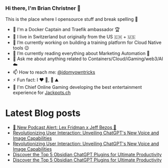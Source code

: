 ### Hi there, I'm Brian Christner 👋
This is the place where I opensource stuff and break spelling :rofl:

- 🐳 I'm a Docker Captain and Traefik ambassador :trophy:
- 📍 I live in Switzerland but originally from the US :switzerland: + :us:
- 🔭 I’m currently working on building a training platform for Cloud Native tools :wink:
- 🌱 I’m currently reading everything about Marketing Automation :book:
- 💬 Ask me about anything related to Containers/Cloud/iGaming/web3/AI :cloud:
- 📫 How to reach me: [@idomyowntricks](https://twitter.com/idomyowntricks)
- ⚡ Fun fact: I :heart: :bicyclist:, :ski: :mountain:
- 🎰 I'm Chief Online Gaming developing the best entertainment experience for [Jackpots.ch](https://www.jackpots.ch/)

# Latest Blog posts
<!-- BLOG-POST-LIST:START -->
- [🚀 New Podcast Alert: Lex Fridman x Jeff Bezos 🌟](https://brianchristner.io/new-podcast-alert-lex-fridman-x-jeff-bezos/)
- [Revolutionizing User Interaction: Unveiling ChatGPT&#39;s New Voice and Image Capabilities](https://dev.to/vegasbrianc/revolutionizing-user-interaction-unveiling-chatgpts-new-voice-and-image-capabilities-50mh)
- [Revolutionizing User Interaction: Unveiling ChatGPT&#39;s New Voice and Image Capabilities](https://brianchristner.io/revolutionizing-user-interaction-unveiling-chatgpts-new-voice-and-image-capabilities/)
- [Discover the Top 5 Obsidian ChatGPT Plugins for Ultimate Productivity](https://dev.to/vegasbrianc/discover-the-top-5-obsidian-chatgpt-plugins-for-ultimate-productivity-24oa)
- [Discover the Top 5 Obsidian ChatGPT Plugins for Ultimate Productivity](https://brianchristner.io/discover-the-top-5-obsidian-chatgpt-plugins-for-ultimate-productivity/)
<!-- BLOG-POST-LIST:END -->
